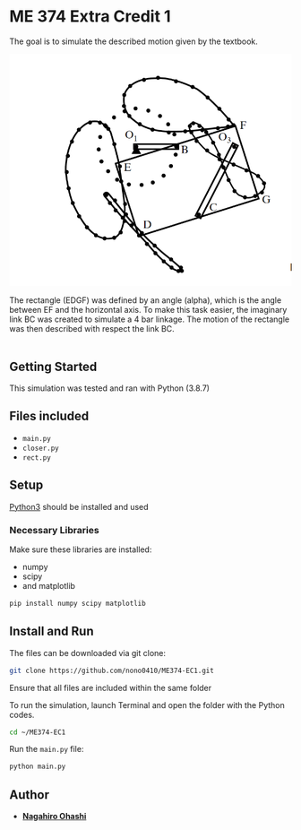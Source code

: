 # ME 374 Extra Credit 1
The goal is to simulate the described motion given by the textbook.

![](pic1.png)

The rectangle (EDGF) was defined by an angle (alpha), which is the angle between EF and the horizontal axis. To make this task easier, the imaginary link BC was created to simulate a 4 bar linkage. The motion of the rectangle was then described with respect the link BC.
<br /><br />
## Getting Started
This simulation was tested and ran with Python (3.8.7)
## Files included
* `main.py`
* `closer.py`
* `rect.py`

## Setup
[Python3](https://www.python.org/downloads/) should be installed and used
### Necessary Libraries
Make sure these libraries are installed:

* numpy
* scipy
* and matplotlib
```bash
pip install numpy scipy matplotlib
```

## Install and Run
The files can be downloaded via git clone:
```bash
git clone https://github.com/nono0410/ME374-EC1.git
```
Ensure that all files are included within the same folder

To run the simulation, launch Terminal and open the folder with the Python codes.
```bash
cd ~/ME374-EC1
```
Run the `main.py` file:
```bash
python main.py
```
## Author
* [**Nagahiro Ohashi**](https://github.com/nono0410)
